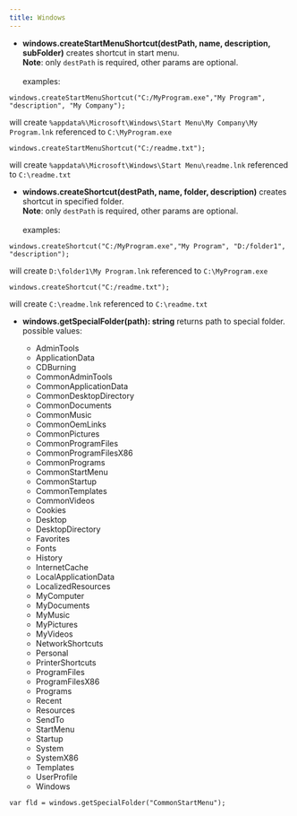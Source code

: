 ```yaml
---
title: Windows
---
```


* **windows.createStartMenuShortcut(destPath, name,  description, subFolder)** creates shortcut in start menu.
<br/>**Note**: only `destPath` is required, other params are optional.
<br/><br/>examples:
```
windows.createStartMenuShortcut("C:/MyProgram.exe","My Program", "description", "My Company");
```
will create `%appdata%\Microsoft\Windows\Start Menu\My Company\My Program.lnk` referenced to `C:\MyProgram.exe`
```
windows.createStartMenuShortcut("C:/readme.txt");
```
will create `%appdata%\Microsoft\Windows\Start Menu\readme.lnk` referenced to `C:\readme.txt`

* **windows.createShortcut(destPath, name, folder, description)** creates shortcut in specified folder.
<br/>**Note**: only `destPath` is required, other params are optional.
<br/><br/>examples:
```
windows.createShortcut("C:/MyProgram.exe","My Program", "D:/folder1", "description");
```
will create `D:\folder1\My Program.lnk` referenced to `C:\MyProgram.exe`
```
windows.createShortcut("C:/readme.txt");
```
will create `C:\readme.lnk` referenced to `C:\readme.txt`


* **windows.getSpecialFolder(path): string** returns path to special folder. possible values:

  * AdminTools
  * ApplicationData
  * CDBurning
  * CommonAdminTools
  * CommonApplicationData
  * CommonDesktopDirectory
  * CommonDocuments
  * CommonMusic
  * CommonOemLinks
  * CommonPictures
  * CommonProgramFiles
  * CommonProgramFilesX86
  * CommonPrograms
  * CommonStartMenu
  * CommonStartup
  * CommonTemplates
  * CommonVideos
  * Cookies
  * Desktop
  * DesktopDirectory
  * Favorites
  * Fonts
  * History
  * InternetCache
  * LocalApplicationData
  * LocalizedResources
  * MyComputer
  * MyDocuments
  * MyMusic
  * MyPictures
  * MyVideos
  * NetworkShortcuts
  * Personal
  * PrinterShortcuts
  * ProgramFiles
  * ProgramFilesX86
  * Programs
  * Recent
  * Resources
  * SendTo
  * StartMenu
  * Startup
  * System
  * SystemX86
  * Templates
  * UserProfile
  * Windows
```
var fld = windows.getSpecialFolder("CommonStartMenu");
```